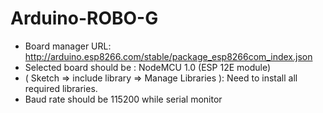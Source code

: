 # Arduino-ROBO-G


- Board manager URL: http://arduino.esp8266.com/stable/package_esp8266com_index.json
- Selected board should be : NodeMCU 1.0 (ESP 12E module)
- ( Sketch => include library => Manage Libraries ): Need to install all required libraries.
- Baud rate should be 115200 while serial monitor
